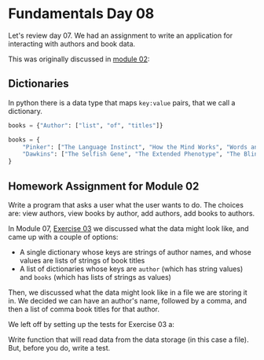 # Fundamentals Day 08

Let's review day 07. We had an assignment to write an application for interacting with authors and book data.

This was originally discussed in [module 02](https://github.com/compsciacademy/Fundamentals/blob/master/day_02/day_02.md#dictionaries):

## Dictionaries

In python there is a data type that maps `key:value` pairs, that we call a dictionary.

```python
books = {"Author": ["list", "of", "titles"]}

books = {
    "Pinker": ["The Language Instinct", "How the Mind Works", "Words and Rules"], 
    "Dawkins": ["The Selfish Gene", "The Extended Phenotype", "The Blind Watchmaker"]
}
```

## Homework Assignment for Module 02

Write a program that asks a user what the user wants to do. The choices are:
view authors, view books by author, add authors, add books to authors.

In Module 07, [Exercise 03](https://github.com/compsciacademy/Fundamentals/blob/master/day_07/day_07.md#exercise-03) we discussed what the data might look like, and came up with a couple of options:

  - A single dictionary whose keys are strings of author names, and whose values are lists of strings of book titles
  - A list of dictionaries whose keys are `author` (which has string values) and `books` (which has lists of strings as values)

Then, we discussed what the data might look like in a file we are storing it in. We decided we can have an author's name, followed by a comma, and then a list of comma book titles for that author.

We left off by setting up the tests for Exercise 03 a:

Write function that will read data from the data storage (in this case a file). But, before you do, write a test.